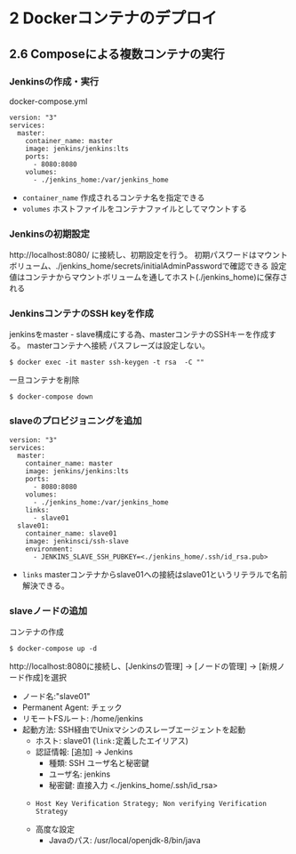 # 2 Dockerコンテナのデプロイ

## 2.6 Composeによる複数コンテナの実行

### Jenkinsの作成・実行

docker-compose.yml
```
version: "3"
services: 
  master:
    container_name: master
    image: jenkins/jenkins:lts
    ports:
      - 8080:8080
    volumes: 
      - ./jenkins_home:/var/jenkins_home
```
- ```container_name``` 作成されるコンテナ名を指定できる
- ```volumes``` ホストファイルをコンテナファイルとしてマウントする

### Jenkinsの初期設定

http://localhost:8080/ に接続し、初期設定を行う。
初期パスワードはマウントボリューム、./jenkins_home/secrets/initialAdminPasswordで確認できる
設定値はコンテナからマウントボリュームを通してホスト(./jenkins_home)に保存される

### JenkinsコンテナのSSH keyを作成

jenkinsをmaster - slave構成にする為、masterコンテナのSSHキーを作成する。
masterコンテナへ接続 パスフレーズは設定しない。
```
$ docker exec -it master ssh-keygen -t rsa  -C ""
```

一旦コンテナを削除
```
$ docker-compose down
```

### slaveのプロビジョニングを追加

```
version: "3"
services: 
  master:
    container_name: master
    image: jenkins/jenkins:lts
    ports:
      - 8080:8080
    volumes: 
      - ./jenkins_home:/var/jenkins_home
    links:
      - slave01
  slave01:
    container_name: slave01
    image: jenkinsci/ssh-slave
    environment: 
      - JENKINS_SLAVE_SSH_PUBKEY=<./jenkins_home/.ssh/id_rsa.pub>
```
- ```links``` masterコンテナからslave01への接続はslave01というリテラルで名前解決できる。

### slaveノードの追加

コンテナの作成
```
$ docker-compose up -d
```

http://localhost:8080に接続し、[Jenkinsの管理] -> [ノードの管理] -> [新規ノード作成]を選択
- ノード名:"slave01"
- Permanent Agent: チェック
- リモートFSルート: /home/jenkins
- 起動方法: SSH経由でUnixマシンのスレーブエージェントを起動
  - ホスト: slave01 (```link:```定義したエイリアス)
  - 認証情報: [追加] -> Jenkins
    - 種類: SSH ユーザ名と秘密鍵 
    - ユーザ名: jenkins
    - 秘密鍵: 直接入力 <./jenkins_home/.ssh/id_rsa>
  -  	Host Key Verification Strategy; Non verifying Verification Strategy
  - 高度な設定
    - Javaのパス: /usr/local/openjdk-8/bin/java